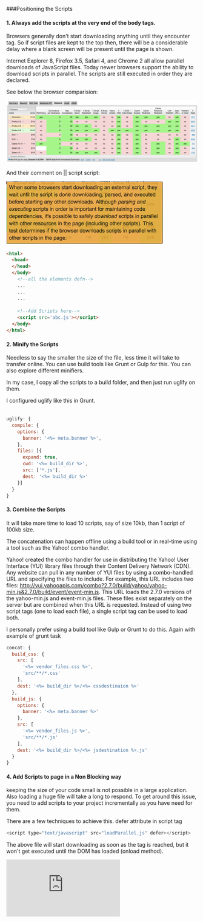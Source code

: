 ###Positioning the Scripts

#### 1. Always add the scripts at the very end of the body tags.

Browsers generally don't start downloading anything until they encounter <body> tag.
So if script files are kept to the top then, there will be a considerable delay where a blank screen will be present until the page is shown.

Internet Explorer 8, Firefox 3.5, Safari 4, and Chrome 2 all allow parallel downloads of JavaScript files.
Today newer browsers support the ability to download scripts in parallel. The scripts are still executed in order they are declared.

See below the browser comparision:

![Image of browserscope comparison](https://github.com/Rahul-Raviprasad/Performance-in-JavaScript/blob/master/images/browserscope.org%7C%7Cscripts.png)

And their comment on || script script:

![Image of parallel scripts loading](https://github.com/Rahul-Raviprasad/Performance-in-JavaScript/blob/master/images/parallelScriptsComment.png)

```html
<html>
  <head>
  </head>
  </body>
    <!--all the elements defn-->
    ...
    ...
    ...

    <!--Add Scripts here-->
    <script src='abc.js'></script>
  </body>
</html>
```

#### 2. Minify the Scripts

Needless to say the smaller the size of the file, less time it will take to transfer online.
You can use build tools like Grunt or Gulp for this. You can also explore different minifiers.

In my case, I copy all the scripts to a build folder, and then just run uglify on them.

I configured uglify like this in Grunt.

```javascript

uglify: {
  compile: {
    options: {
      banner: '<%= meta.banner %>',
    },
    files: [{
      expand: true,
      cwd: '<%= build_dir %>',
      src: ['*.js'],
      dest: '<%= build_dir %>'
    }]
  }
}
```

#### 3. Combine the Scripts

It will take more time to load 10 scripts, say of size 10kb, than 1 script of 100kb size.

The concatenation can happen offline using a build tool or in real-time using a tool such as the Yahoo! combo handler.

Yahoo! created the combo handler for use in distributing the Yahoo! User Interface (YUI) library files through their Content Delivery Network (CDN). Any website can pull in any number of YUI files by using a combo-handled URL and specifying the files to include. For example, this URL includes two files: http://yui.yahooapis.com/combo?2.7.0/build/yahoo/yahoo-min.js&2.7.0/build/event/event-min.js.
This URL loads the 2.7.0 versions of the yahoo-min.js and event-min.js files. These files exist separately on the server but are combined when this URL is requested. Instead of using two script tags (one to load each file), a single script tag can be used to load both.

I personally prefer using a build tool like Gulp or Grunt to do this.
Again with example of grunt task

```javascript
concat: {
  build_css: {
    src: [
      '<%= vendor_files.css %>',
      'src/**/*.css'
    ],
    dest: '<%= build_dir %>/<%= cssdestinaion %>'
  },
  build_js: {
    options: {
      banner: '<%= meta.banner %>'
    },
    src: [
      '<%= vendor_files.js %>',
      'src/**/*.js'
    ],
    dest: '<%= build_dir %>/<%= jsdestination %>.js'
  }
}
```

#### 4. Add Scripts to page in a Non Blocking way

keeping the size of your code small is not possible in a large application. Also loading a huge file will take a long to respond. To get around this issue, you need to add scripts to your project incrementally as you have need for them.

There are a few techniques to achieve this.
defer attribute in script tag
```javascript
<script type="text/javascript" src="loadParallel.js" defer></script>
```

The above file will start downloading as soon as the tag is reached, but it won't get executed until the DOM has loaded (onload method).

![W3C](https://www.w3.org/TR/REC-html40/interact/scripts.html#adef-defer)
